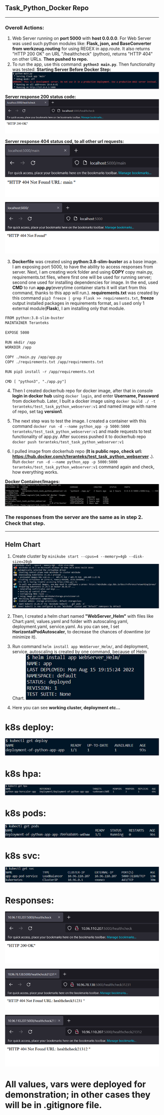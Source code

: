 ## Task_Python_Docker Repo
---
### **Overoll Actions:**
1. Web Server running on **port 5000** with **host 0.0.0.0**. For Web Server was used such python modules like: **Flask, json, and BaseConverter from werkzeug.routing** for using REGEX in app.route. It also returns "HTTP 200 OK" on URL "/healthcheck" (python), returns "HTTP 404" on other URLs. **Then pushed to repo.**
2. To run the app, use this command: **```python3 main.py```**. Then functionality was tested:
**Starting Server Before Docker Step:**
![server](./result_screens/running_server.png)

**Server response 200 status code:**
![response_200](./result_screens/server_response.png)

**Server response 404 status cod, to all other url requests:**
![response_404_0](./result_screens/404_response.png)

![response_404_1](./result_screens/404_1_response.png)

3. **Dockerfile** was created using **python:3.8-slim-buster** as a base image. I am exposing port 5000, to have the ability to access responses from server. Next, I am creating work folder and using **COPY** copy main.py, requirements.txt files, where first one will be used for running server; second one used for installing dependencies for image. In the end, used  **CMD** to run **app.py**(everytime container starts it will start from this command, thanks to this app will run.). **requirements.txt** was created by this command ```pip3 freeze | grep Flask >> requirements.txt```, **freeze** output installed packages in requirements format, as I used only 1 external module(**Flask**), I am installing only that module.

```
FROM python:3.8-slim-buster
MAINTAINER Teranteks

EXPOSE 5000

RUN mkdir /app
WORKDIR /app

COPY ./main.py /app/app.py
COPY ./requirements.txt /app/requirements.txt

RUN pip3 install -r /app/requirements.txt

CMD [ "python3", "./app.py"]
```

4. Then I created dockerhub repo for docker image, after that in console **login in docker hub** using ```docker login```, and enter **Username, Password** from dockerhub. Later, I built a docker image using ```docker build ./ -t teranteks/test_task_python_webserver:v1``` and named image with name of repo, set tag **version1**.

5. The next step was to test the image. I created a container with this command ```docker run -d --name python_app -p 5000:5000 teranteks/test_task_python_webserver:v1``` and made requests to test functionality of app.py. After success pushed it to dockerhub repo ```docker push teranteks/test_task_python_webserver:v1```

6. I pulled image from dockerhub repo (**It is public repo, check url: https://hub.docker.com/r/teranteks/test_task_python_webserver .**). Run ```docker run -d --name python_app -p 5000:5000 teranteks/test_task_python_webserver:v1``` command again and check, how everything works.

**Docker Container/Images:**
![docker](./result_screens/running_docker_container_and_images.png)

### **The responses from the server are the same as in step 2. Check that step.**

---

## **Helm Chart**
1. Create cluster by ```minikube start --cpus=4 --memory=4gb --disk-size=20gb``` 
![cluster_create](./result_screens/creation_cluster.png)
2. Then, I created a helm chart named **"WebServer_Helm"** with files like Chart.yaml, values.yaml and folder with autoscaling.yaml, deployment.yaml, service.yaml. As you can see, I set **HorizontalPodAutoscaler**, to decrease the chances of downtime (or minimize it).

3. Run command ```helm install app WebServer_Helm/```, and deployment, service, autoscaling is created by one command, because of Helm Chart.
![helm_install](./result_screens/helm_install.png)
4. Here you can see **working cluster, deployment etc...**
# k8s deploy:
![deploy](./result_screens/miniube_commands_deploy.png)

# k8s hpa:
![hpa](./result_screens/miniube_commands_hpa.png)

# k8s pods:
![pods](./result_screens/miniube_commands_pods.png)

# k8s svc:
![svc](./result_screens/miniube_commands_svc.png)

# Responses:
![200response](./result_screens/minikube_response_200.png)

![404_0response](./result_screens/minikube_response_404_0.png)

![404_1response](./result_screens/minikube_response_404_1.png)

# **All values, vars were deployed for demonstration; in other cases they will be in .gitignore file.**

